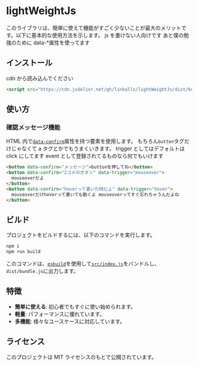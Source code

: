 # lightWeightJs

このライブラリは、簡単に使えて機能がすごく少ないことが最大のメリットです。以下に基本的な使用方法を示します。
js を書けない人向けです
あと僕の勉強のために data-\*属性を使ってます

## インストール

cdn から読み込んでください

```html
<script src="https://cdn.jsdelivr.net/gh/linkalls/lightWeightJs/dist/bundle.js"></script>
```

## 使い方

### 確認メッセージ機能

HTML 内で[`data-confirm`](index.html)属性を持つ要素を使用します。
もちろん`button`タグだけじゃなくて a タグとかでもうまくいきます。
trigger としてはデフォルトは click にしてます
event として登録されてるものなら何でもいけます

```html
<button data-confirm="メッセージ">buttonを押してね</button>
<button data-confirm="2コメのボタン" data-trigger="mouseover">
  mouseoverだよ
</button>
<button data-confirm="hoverって書いた時だよ" data-trigger="hover">
  mouseoverだけhoverって書いても動くよ mouseoverってすぐ忘れちゃうんだよね
</button>
```

## ビルド

プロジェクトをビルドするには、以下のコマンドを実行します。

```bash
npm i
npm run build
```

このコマンドは、[`esbuild`](https://esbuild.github.io/)を使用して[`src/index.js`](src/index.js)をバンドルし、`dist/bundle.js`に出力します。

## 特徴

- **簡単に使える**: 初心者でもすぐに使い始められます。
- **軽量**: パフォーマンスに優れています。
- **多機能**: 様々なユースケースに対応しています。

## ライセンス

このプロジェクトは MIT ライセンスのもとで公開されています。
